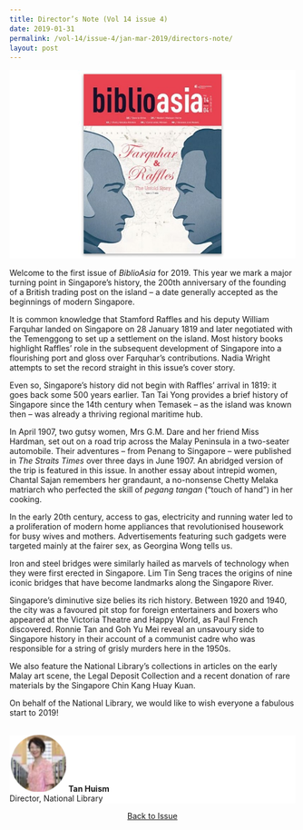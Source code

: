```yaml
---
title: Director’s Note (Vol 14 issue 4)
date: 2019-01-31
permalink: /vol-14/issue-4/jan-mar-2019/directors-note/
layout: post
---
```

<img src="/images/Vol-14-issue-4/vol14_iss4.JPG">
<div style="background-color: white;"></i></div>

Welcome to the first issue of *BiblioAsia* for 2019. This year we mark a major turning point in Singapore’s history, the 200th anniversary of the founding of a British trading post on the island – a date generally accepted as the beginnings of modern Singapore.

It is common knowledge that Stamford Raffles and his deputy William Farquhar landed on Singapore on 28 January 1819 and later negotiated with the Temenggong to set up a settlement on the island. Most history books highlight Raffles’ role in the subsequent development of Singapore into a flourishing port and gloss over Farquhar’s contributions. Nadia Wright attempts to set the record straight in this issue’s cover story.

Even so, Singapore’s history did not begin with Raffles’ arrival in 1819: it goes back some 500 years earlier. Tan Tai Yong provides a brief history of Singapore since the 14th century when Temasek – as the island was known then – was already a thriving regional maritime hub.

In April 1907, two gutsy women, Mrs G.M. Dare and her friend Miss Hardman, set out on a road trip across the Malay Peninsula in a two-seater automobile. Their adventures – from Penang to Singapore – were published in *The Straits Times* over three days in June 1907. An abridged version of the trip is featured in this issue. In another essay about intrepid women, Chantal Sajan remembers her grandaunt, a no-nonsense Chetty Melaka matriarch who perfected the skill of *pegang tangan* (“touch of hand”) in her cooking.

In the early 20th century, access to gas, electricity and running water led to a proliferation of modern home appliances that revolutionised housework for busy wives and mothers. Advertisements featuring such gadgets were targeted mainly at the fairer sex, as Georgina Wong tells us.

Iron and steel bridges were similarly hailed as marvels of technology when they were first erected in Singapore. Lim Tin Seng traces the origins of nine iconic bridges that have become landmarks along the Singapore River.

Singapore’s diminutive size belies its rich history. Between 1920 and 1940, the city was a favoured pit stop for foreign entertainers and boxers who appeared at the Victoria Theatre and Happy World, as Paul French discovered. Ronnie Tan and Goh Yu Mei reveal an unsavoury side to Singapore history in their account of a communist cadre who was responsible for a string of grisly murders here in the 1950s.

We also feature the National Library’s collections in articles on the early Malay art scene, the Legal Deposit Collection and a recent donation of rare materials by the Singapore Chin Kang Huay Kuan.

On behalf of the National Library, we would like to wish everyone a fabulous start to 2019!

<br>
<div style="background-color: white;">
<img src="/images/Vol-14-issue-4/tan.JPG" style="width: 100px; height: 100px;">
<b>Tan Huism</b><br>
Director, National Library
</div>

<a href="https://biblioasia.nlb.gov.sg/vol-14/issue-4/jan-mar-2019/"><center>Back to Issue</center></a>
